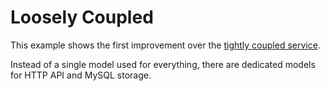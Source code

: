 # Loosely Coupled

This example shows the first improvement over the [tightly coupled service](../01-tightly-coupled).

Instead of a single model used for everything, there are dedicated models for HTTP API and MySQL storage.